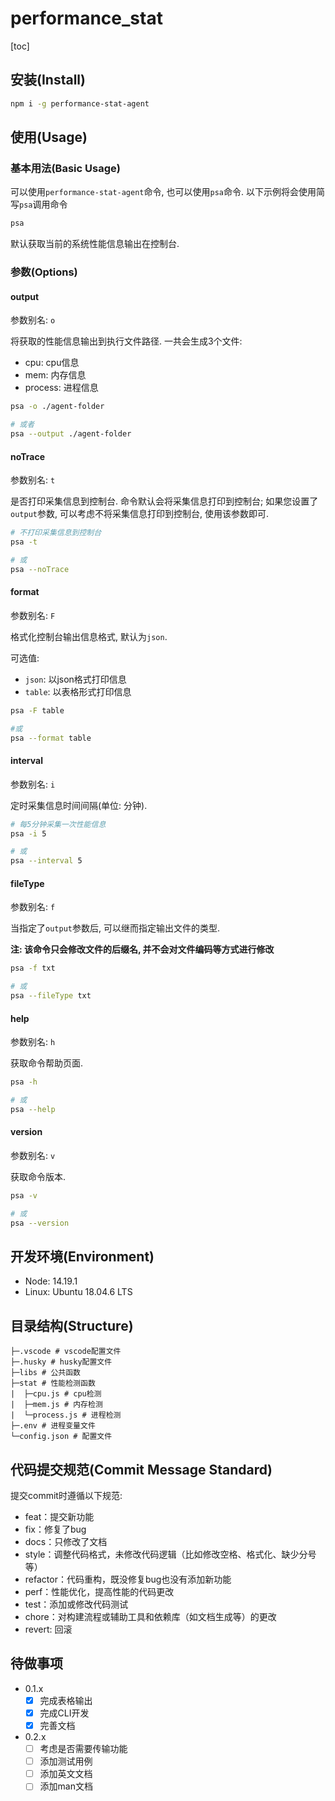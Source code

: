 # performance_stat

[toc]

## 安装(Install)

```bash
npm i -g performance-stat-agent
```

## 使用(Usage)

### 基本用法(Basic Usage)

可以使用`performance-stat-agent`命令, 也可以使用`psa`命令. 以下示例将会使用简写`psa`调用命令

```bash
psa
```

默认获取当前的系统性能信息输出在控制台.

### 参数(Options)

#### output

参数别名: `o`

将获取的性能信息输出到执行文件路径. 一共会生成3个文件:

- cpu: cpu信息
- mem: 内存信息
- process: 进程信息

```bash
psa -o ./agent-folder

# 或者
psa --output ./agent-folder
```

#### noTrace

参数别名: `t`

是否打印采集信息到控制台. 命令默认会将采集信息打印到控制台; 如果您设置了`output`参数, 可以考虑不将采集信息打印到控制台, 使用该参数即可.

```bash
# 不打印采集信息到控制台
psa -t

# 或
psa --noTrace
```

#### format

参数别名: `F`

格式化控制台输出信息格式, 默认为`json`.

可选值:

- `json`: 以json格式打印信息
- `table`: 以表格形式打印信息

```bash
psa -F table

#或
psa --format table
```

#### interval

参数别名: `i`

定时采集信息时间间隔(单位: 分钟).

```bash
# 每5分钟采集一次性能信息
psa -i 5

# 或
psa --interval 5
```

#### fileType

参数别名: `f`

当指定了`output`参数后, 可以继而指定输出文件的类型.

**注: 该命令只会修改文件的后缀名, 并不会对文件编码等方式进行修改**

```bash
psa -f txt

# 或
psa --fileType txt
```

#### help

参数别名: `h`

获取命令帮助页面.

```bash
psa -h

# 或
psa --help
```

#### version

参数别名: `v`

获取命令版本.

```bash
psa -v

# 或
psa --version
```

## 开发环境(Environment)

- Node: 14.19.1
- Linux: Ubuntu 18.04.6 LTS

## 目录结构(Structure)

```
├─.vscode # vscode配置文件
├─.husky # husky配置文件
├─libs # 公共函数
├─stat # 性能检测函数
|  ├─cpu.js # cpu检测
|  ├─mem.js # 内存检测
|  └─process.js # 进程检测
├─.env # 进程变量文件
└─config.json # 配置文件
```

## 代码提交规范(Commit Message Standard)

提交commit时遵循以下规范:

- feat：提交新功能
- fix：修复了bug
- docs：只修改了文档
- style：调整代码格式，未修改代码逻辑（比如修改空格、格式化、缺少分号等）
- refactor：代码重构，既没修复bug也没有添加新功能
- perf：性能优化，提高性能的代码更改
- test：添加或修改代码测试
- chore：对构建流程或辅助工具和依赖库（如文档生成等）的更改
- revert: 回滚

## 待做事项

- 0.1.x
  - [x] 完成表格输出
  - [x] 完成CLI开发
  - [x] 完善文档
- 0.2.x
  - [ ] 考虑是否需要传输功能
  - [ ] 添加测试用例
  - [ ] 添加英文文档
  - [ ] 添加man文档

